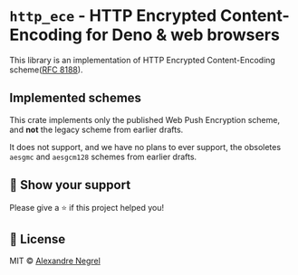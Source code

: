 # `http_ece` - HTTP Encrypted Content-Encoding for Deno & web browsers

This library is an implementation of HTTP Encrypted Content-Encoding
scheme([RFC 8188](https://datatracker.ietf.org/doc/html/rfc8188)).

## Implemented schemes

This crate implements only the published Web Push Encryption scheme, and **not**
the legacy scheme from earlier drafts.

It does not support, and we have no plans to ever support, the obsoletes
`aesgmc` and `aesgcm128` schemes from earlier drafts.

## :stars: Show your support

Please give a :star: if this project helped you!

## :scroll: License

MIT © [Alexandre Negrel](https://www.negrel.dev/)
